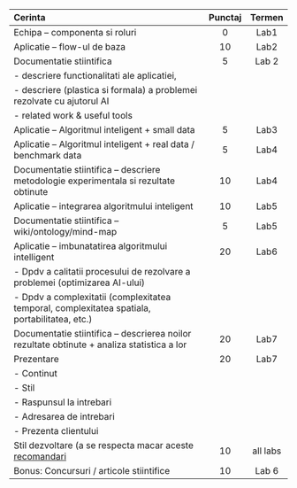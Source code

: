 


| Cerinta | Punctaj	| Termen |
| :--- | :---: | :---: |
| Echipa – componenta si roluri | 0 | Lab1 |
| Aplicatie – flow-ul de baza | 10 |	Lab2 |
| Documentatie stiintifica	| 5 | Lab 2 |	
| - descriere functionalitati ale aplicatiei, | | |
| -	descriere (plastica si formala) a problemei rezolvate cu ajutorul AI | | |
| -	related work & useful tools | | |
| Aplicatie – Algoritmul inteligent + small data	| 5	 | Lab3 |
| Aplicatie – Algoritmul inteligent + real data / benchmark data | 5 | Lab4 |
| Documentatie stiintifica – descriere metodologie experimentala si rezultate obtinute	| 10 | Lab4 |	
| Aplicatie – integrarea algoritmului inteligent | 10	| Lab5 |
| Documentatie stiintifica – wiki/ontology/mind-map	| 5 | Lab5 |	
| Aplicatie – imbunatatirea algoritmului intelligent | 20 | Lab6 |
| -	Dpdv a calitatii procesului de rezolvare a problemei (optimizarea AI-ului) | | |
| -	Dpdv a complexitatii (complexitatea temporal, complexitatea spatiala, portabilitatea, etc.)	| | |
| Documentatie stiintifica – descrierea noilor rezultate obtinute + analiza statistica a lor | 20 | Lab7 |
| Prezentare | 20 | Lab7 |
| -	Continut | | |
| -	Stil | | |
| -	Raspunsul la intrebari | | |
| -	Adresarea de intrebari | | |
| -	Prezenta clientului	| | |
| Stil dezvoltare (a se respecta macar aceste [recomandari](http://google.github.io/styleguide/)	| 10 | all labs |	
| Bonus: Concursuri / articole stiintifice | 10 | Lab 6 |	
